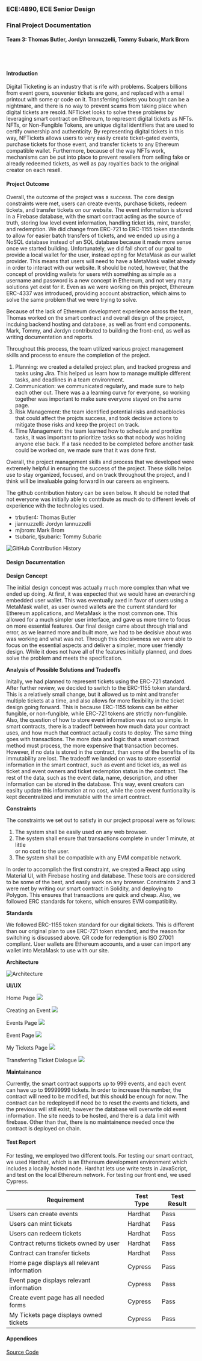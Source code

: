 ### ECE:4890, ECE Senior Design 

### Final Project Documentation 

#### Team 3: Thomas Butler, Jordyn Iannuzzelli, Tommy Subaric, Mark Brom 

<br>
<br>

#### Introduction

Digital Ticketing is an industry that is rife with problems. Scalpers billions from 
event goers, souvenier tickets are gone, and replaced with a email printout with some 
qr code on it. Transferring tickets you bought can be a nightmare, and there is no way 
to prevent scams from taking place when digital tickets are resold. NFTicket looks to solve
these problems by leveraging smart contract on Ethereum, to represent digital tickets as NFTs. 
NFTs, or Non-Fungible Tokens, are unique digital identifiers that are used to certify ownership
and authenticity. By representing digital tickets in this way, NFTickets allows users to very 
easily create ticket-gated events, purchase tickets for those event, and transfer tickets to 
any Ethereum compatible wallet. Furthermore, because of the way NFTs work, mechanisms can be 
put into place to prevent resellers from selling fake or already redeemed tickets, as well 
as pay royalties back to the original creator on each resell. 

#### Project Outcome 

Overall, the outcome of the project was a success. The core design constraints were met, 
users can create events, purchase tickets, redeem tickets, and transfer tickets on our 
website. The event information is stored in a Firebase database, with the smart contract 
acting as the source of truth, storing low level event information, handling ticket ids, mint, 
transfer, and redemption. We did change from ERC-721 to ERC-1155 token standards to allow for 
easier batch transfers of tickets, and we ended up using a NoSQL database instead of an SQL 
database because it made more sense once we started building. Unfortunately, we did fall short 
of our goal to provide a local wallet for the user, instead opting for MetaMask as our 
wallet provider. This means that users will need to have a MetaMask wallet already in order
to interact with our website. It should be noted, however, that the concept of providing 
wallets for users with something as simple as a username and password is a new concept 
in Ethereum, and not very many solutions yet exist for it. Even as we were working on this 
project, Ethereum ERC-4337 was introduced, providing account abstraction, 
which aims to solve the same problem that we were trying to solve. 

Because of the lack of Ethereum development experience across the team, Thomas worked on the smart 
contract and overall design of the project, incduing backend hosting and database, as well as front 
end components. Mark, Tommy, and Jordyn contributed to building the front-end, as well as writing 
documentation and reports. 

Throughout this process, the team utilized various project management skills and process to 
ensure the completion of the project. 
1. Planning: we created a detailed project plan, and tracked progress and tasks using Jira. This 
helped us learn how to manage multiple different tasks, and deadlines in a team environment. 
2. Communication: we communicated regularly, and made sure to help each other out. There was a 
a learning curve for everyone, so working together was important to make sure everyone stayed 
on the same page. 
3. Risk Management: the team identified potential risks and roadblocks that could affect 
the projcts success, and took decisive actions to mitigate those risks and keep the project on track. 
4. Time Management: the team learned how to schedule and proritize tasks, it was important 
to prioritize tasks so that nobody was holding anyone else back. If a task needed to be completed
before another task could be worked on, we made sure that it was done first. 

Overall, the project management skills and process that we developed were extremely helpful in 
ensuring the success of the project. These skills helps use to stay organized, focused, and on 
track throughout the project, and I think will be invaluable going forward in our careers as 
engineers. 

The github contribution history can be seen below. It should be noted that not everyone 
was initially able to contribute as much do to different levels of experience with the technologies
used.
 - trbutler4: Thomas Butler 
 - jiannuzzelli: Jordyn Iannuzzelli 
 - mjbrom: Mark Brom 
 - tsubaric, tjsubaric: Tommy Subaric 

![GitHub Contribution History](images/github_contribution_4.21.png)

#### Design Documentation 

**Design Concept**

The initial design concept was actually much more complex than what we ended up doing. At first, 
it was expected that we would have an overarching embedded user wallet. This was eventually 
axed in favor of users using a MetaMask wallet, as user owned wallets are the current standard 
for Ethereum applications, and MetaMask is the most common one. This allowed for a much simpler
user interface, and gave us more time to focus on more essential features. Our final design came 
about through trial and error, as we learned more and built more, we had to be decisive about was 
was working and what was not. Through this decisiveness we were able to focus on the essential aspects
and deliver a simpler, more user friendly design. While it does not have all of the features 
initially planned, and does solve the problem and meets the specification.

**Analysis of Possible Solutions and Tradeoffs**

Initally, we had planned to represent tickets using the ERC-721 standard. After further 
review, we decided to switch to the ERC-1155 token standard. This is a relatively small change, 
but it allowed us to mint and transfer multiple tickets at a time, and also allows for more 
flexibility in the ticket design going forward. This is because ERC-1155 tokens can be either 
fungible, or non-fungible, while ERC-721 tokens are strictly non-fungible. Also, the question of 
how to store event information was not so simple. In smart contracts, there is a tradeoff between 
how much data your contract uses, and how much that contract actaully costs to deploy. The same 
thing goes with transactions. The more data and logic that a smart contract method must process, 
the more expensive that transaction becomes. However, if no data is stored in the contract, 
than some of the benefits of its immutability are lost. The tradeoff we landed on was to store 
essential information in the smart contract, such as event and ticket ids, as well as ticket and 
event owners and ticket redemption status in the contract. The rest of the data, such as the event 
data, name, description, and other information can be stored in the database. This way, event 
creators can easilty update this information at no cost, while the core event funtionality is 
kept decentralized and immutable with the smart contract. 

**Constraints**

The constraints we set out to satisfy in our project proposal were as follows:

1. The system shall be easily used on any web browser.
2. The system shall ensure that transactions complete in under 1 minute, at little  
or no cost to the user. 
3. The system shall be compatible with any EVM compatible network. 

In order to accomplish the first constraint, we created a React app using Material UI, with 
Firebase hosting and database. These tools are considered to be some of the best, and 
easily work on any browser. Constraints 2 and 3 were met by writing our smart contract in 
Solidity, and deploying to Polygon. This ensures that transactions are quick and cheap. Also, we 
followed ERC standards for tokens, which ensures EVM compatiblity. 


**Standards** 

We followed ERC-1155 token standard for our digital tickets. This is different than our original 
plan to use ERC-721 token standard, and the reason for switching is discussed above. QR code for 
redemption is ISO 27001 compliant. User wallets are Ethereum accounts, and a user can import any 
wallet into MetaMask to use with our site.

**Architecture** 

![Architecture](images/architecture.png)


**UI/UX**

Home Page 
![](images/homepage.png)

Creating an Event 
![](images/createEventPage.png)

Events Page 
![](images/eventsPage.png)

Event Page 
![](images/eventPage.png)

My Tickets Page 
![](images/myTicketsPage.png)

Transferring Ticket Dialogue 
![](images/transferDialog.png)

**Maintainance** 

Currently, the smart contract supports up to 999 events, and each event can have up to 99999999 tickets. 
In order to increase this number, the contract will need to be modified, but this should be enough for 
now. The contract can be redeployed if need be to reset the events and tickets, and the previous
will still exist, however the database will overwrite old event information. The site needs to be hosted,
and there is a data limit with firebase. Other than that, there is no maintainence needed once the 
contract is deployed on chain.

#### Test Report 

For testing, we employed two different tools. For testing our smart contract, we used Hardhat, which is 
an Ethereum development environment which includes a locally hosted node. Hardhat lets use write tests 
in JavaScript, and test on the local Ethereum network. For testing our front end, we used Cypress. 

| Requirement                                   | Test Type | Test Result |
| ------------                                  |---------- | ----------- |
| Users can create events                       | Hardhat   | Pass        |
| Users can mint tickets                        | Hardhat   | Pass        |
| Users can redeem tickets                      | Hardhat   | Pass        |
| Contract returns tickets owned by user        | Hardhat   | Pass        | 
| Contract can transfer tickets                 | Hardhat   | Pass        | 
| Home page displays all relevant information   | Cypress   | Pass        | 
| Event page displays relevant information      | Cypress   | Pass        |
| Create event page has all needed forms        | Cypress   | Pass        |
| My Tickets page displays owned tickets        | Cypress   | Pass        | 


#### Appendices 

[Source Code](https://github.com/trbutler4/NFTicket)





